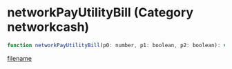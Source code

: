 # networkPayUtilityBill (Category networkcash)

```js
function networkPayUtilityBill(p0: number, p1: boolean, p2: boolean): void
```

[filename](networkPayUtilityBill_m.md ':include')